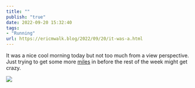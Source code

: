 ```yaml
---
title: ""
publish: "true"
date: 2022-09-20 15:32:40
tags:
- "Running"
url: https://ericmwalk.blog/2022/09/20/it-was-a.html
---
```

It was a nice cool morning today but not too much from a view perspective. Just trying to get some more [miles](http://www.strava.com/activities/7840605510) in before the rest of the week might get crazy.


![](https://ericmwalk.blog/uploads/2022/059b685377.jpg)